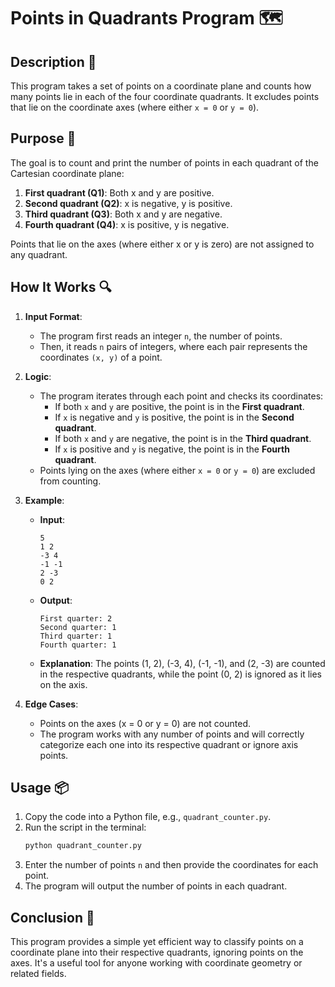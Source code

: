 # Points in Quadrants Program 🗺️

## Description 📝

This program takes a set of points on a coordinate plane and counts how many points lie in each of the four coordinate quadrants.
It excludes points that lie on the coordinate axes (where either `x = 0` or `y = 0`).

## Purpose 🎯

The goal is to count and print the number of points in each quadrant of the Cartesian coordinate plane:

1. **First quadrant (Q1)**: Both x and y are positive.
2. **Second quadrant (Q2)**: x is negative, y is positive.
3. **Third quadrant (Q3)**: Both x and y are negative.
4. **Fourth quadrant (Q4)**: x is positive, y is negative.

Points that lie on the axes (where either x or y is zero) are not assigned to any quadrant.

## How It Works 🔍

1. **Input Format**:

    - The program first reads an integer `n`, the number of points.
    - Then, it reads `n` pairs of integers, where each pair represents the coordinates `(x, y)` of a point.

2. **Logic**:

    - The program iterates through each point and checks its coordinates:
        - If both `x` and `y` are positive, the point is in the **First quadrant**.
        - If `x` is negative and `y` is positive, the point is in the **Second quadrant**.
        - If both `x` and `y` are negative, the point is in the **Third quadrant**.
        - If `x` is positive and `y` is negative, the point is in the **Fourth quadrant**.
    - Points lying on the axes (where either `x = 0` or `y = 0`) are excluded from counting.

3. **Example**:

    - **Input**:
        ```
        5
        1 2
        -3 4
        -1 -1
        2 -3
        0 2
        ```
    - **Output**:
        ```
        First quarter: 2
        Second quarter: 1
        Third quarter: 1
        Fourth quarter: 1
        ```
    - **Explanation**: The points (1, 2), (-3, 4), (-1, -1), and (2, -3) are counted in the respective quadrants, while the point (0, 2) is ignored as it lies on the axis.

4. **Edge Cases**:
    - Points on the axes (x = 0 or y = 0) are not counted.
    - The program works with any number of points and will correctly categorize each one into its respective quadrant or ignore axis points.

## Usage 📦

1. Copy the code into a Python file, e.g., `quadrant_counter.py`.
2. Run the script in the terminal:
    ```bash
    python quadrant_counter.py
    ```
3. Enter the number of points `n` and then provide the coordinates for each point.
4. The program will output the number of points in each quadrant.

## Conclusion 🚀

This program provides a simple yet efficient way to classify points on a coordinate plane into their respective quadrants, ignoring points on the axes.
It's a useful tool for anyone working with coordinate geometry or related fields.
